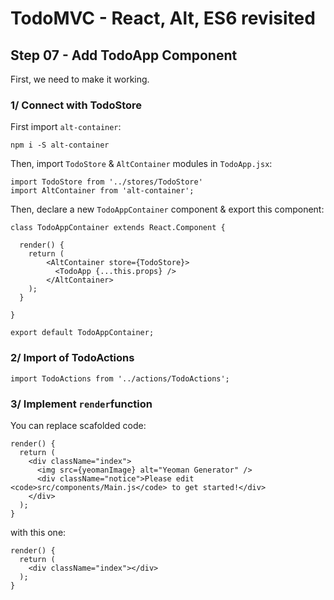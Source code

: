 
# TodoMVC - React, Alt, ES6 revisited


## Step 07 - Add TodoApp Component

First, we need to make it working.

### 1/ Connect with TodoStore

First import `alt-container`:

```
npm i -S alt-container
```

Then, import `TodoStore` & `AltContainer` modules in `TodoApp.jsx`:

``` 
import TodoStore from '../stores/TodoStore'
import AltContainer from 'alt-container';
```
Then, declare a new `TodoAppContainer` component & export this component:

```
class TodoAppContainer extends React.Component {

  render() {
    return (
        <AltContainer store={TodoStore}>
          <TodoApp {...this.props} />
        </AltContainer>
    );
  }

}

export default TodoAppContainer;
```

### 2/ Import of TodoActions

``` 
import TodoActions from '../actions/TodoActions';
``` 


### 3/ Implement `render`function

You can replace scafolded code: 
```
render() {
  return (
    <div className="index">
      <img src={yeomanImage} alt="Yeoman Generator" />
      <div className="notice">Please edit <code>src/components/Main.js</code> to get started!</div>
    </div>
  );
}
```

with this one: 

``` 
render() {
  return (
    <div className="index"></div>
  );
}
```  
